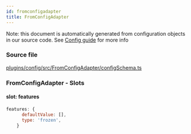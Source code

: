 ```yaml
---
id: fromconfigadapter
title: FromConfigAdapter
---
```


Note: this document is automatically generated from configuration objects in our
source code. See [Config guide](/docs/config_guide) for more info

### Source file

[plugins/config/src/FromConfigAdapter/configSchema.ts](https://github.com/GMOD/jbrowse-components/blob/main/plugins/config/src/FromConfigAdapter/configSchema.ts)

### FromConfigAdapter - Slots

#### slot: features

```js
features: {
      defaultValue: [],
      type: 'frozen',
    }
```
